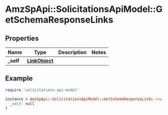 # AmzSpApi::SolicitationsApiModel::GetSchemaResponseLinks

## Properties

| Name | Type | Description | Notes |
| ---- | ---- | ----------- | ----- |
| **_self** | [**LinkObject**](LinkObject.md) |  |  |

## Example

```ruby
require 'solicitations-api-model'

instance = AmzSpApi::SolicitationsApiModel::GetSchemaResponseLinks.new(
  _self: null
)
```

